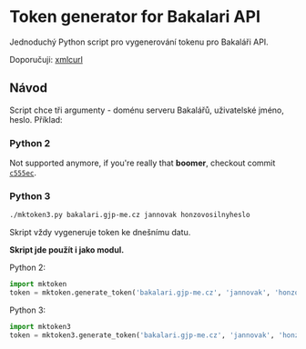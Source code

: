 # Token generator for Bakalari API
Jednoduchý Python script pro vygenerování tokenu pro Bakaláři API.

Doporučuji: [xmlcurl](https://github.com/mariansam/scripts/tree/master/xmlcurl)

## Návod
Script chce tři argumenty - doménu serveru Bakalářů, uživatelské jméno, heslo. Příklad:

### Python 2
Not supported anymore, if you're really that **boomer**, checkout commit [`c555ec`](../../tree/c555ec15e7a767ebd55c9a3022a07d4633977fcd).

### Python 3
```sh
./mktoken3.py bakalari.gjp-me.cz jannovak honzovosilnyheslo
```

Skript vždy vygeneruje token ke dnešnímu datu.

**Skript jde použít i jako modul.**

Python 2:
```python
import mktoken
token = mktoken.generate_token('bakalari.gjp-me.cz', 'jannovak', 'honzovosilnyheslo')
```

Python 3:
```python
import mktoken3
token = mktoken3.generate_token('bakalari.gjp-me.cz', 'jannovak', 'honzovosilnyheslo')
```
